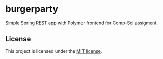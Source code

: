 # burgerparty
Simple Spring REST app with Polymer frontend for Comp-Sci assigment.

## License
This project is licensed under the [MIT license](LICENSE).
